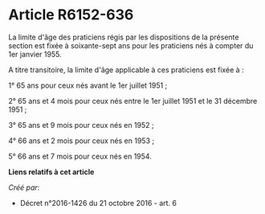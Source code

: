 # Article R6152-636

La limite d'âge des praticiens régis par les dispositions de la présente section est fixée à soixante-sept ans pour les
praticiens nés à compter du 1er janvier 1955. 

A titre transitoire, la limite d'âge applicable à ces praticiens est fixée à : 

1° 65 ans pour ceux nés avant le 1er juillet 1951 ; 

2° 65 ans et 4 mois pour ceux nés entre le 1er juillet 1951 et le 31 décembre 1951 ; 

3° 65 ans et 9 mois pour ceux nés en 1952 ; 

4° 66 ans et 2 mois pour ceux nés en 1953 ; 

5° 66 ans et 7 mois pour ceux nés en 1954.

**Liens relatifs à cet article**

_Créé par_:

  - Décret n°2016-1426 du 21 octobre 2016 - art. 6
